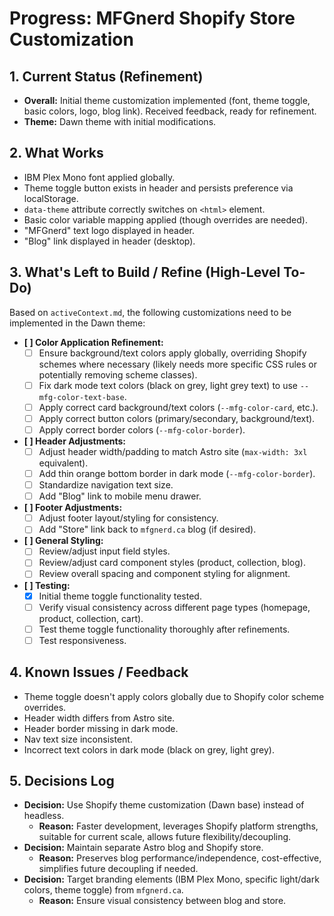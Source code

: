 # Progress: MFGnerd Shopify Store Customization

## 1. Current Status (Refinement)

*   **Overall:** Initial theme customization implemented (font, theme toggle, basic colors, logo, blog link). Received feedback, ready for refinement.
*   **Theme:** Dawn theme with initial modifications.

## 2. What Works

*   IBM Plex Mono font applied globally.
*   Theme toggle button exists in header and persists preference via localStorage.
*   `data-theme` attribute correctly switches on `<html>` element.
*   Basic color variable mapping applied (though overrides are needed).
*   "MFGnerd" text logo displayed in header.
*   "Blog" link displayed in header (desktop).

## 3. What's Left to Build / Refine (High-Level To-Do)

Based on `activeContext.md`, the following customizations need to be implemented in the Dawn theme:

*   **[ ] Color Application Refinement:**
    *   [ ] Ensure background/text colors apply globally, overriding Shopify schemes where necessary (likely needs more specific CSS rules or potentially removing scheme classes).
    *   [ ] Fix dark mode text colors (black on grey, light grey text) to use `--mfg-color-text-base`.
    *   [ ] Apply correct card background/text colors (`--mfg-color-card`, etc.).
    *   [ ] Apply correct button colors (primary/secondary, background/text).
    *   [ ] Apply correct border colors (`--mfg-color-border`).
*   **[ ] Header Adjustments:**
    *   [ ] Adjust header width/padding to match Astro site (`max-width: 3xl` equivalent).
    *   [ ] Add thin orange bottom border in dark mode (`--mfg-color-border`).
    *   [ ] Standardize navigation text size.
    *   [ ] Add "Blog" link to mobile menu drawer.
*   **[ ] Footer Adjustments:**
    *   [ ] Adjust footer layout/styling for consistency.
    *   [ ] Add "Store" link back to `mfgnerd.ca` blog (if desired).
*   **[ ] General Styling:**
    *   [ ] Review/adjust input field styles.
    *   [ ] Review/adjust card component styles (product, collection, blog).
    *   [ ] Review overall spacing and component styling for alignment.
*   **[ ] Testing:**
    *   [X] Initial theme toggle functionality tested.
    *   [ ] Verify visual consistency across different page types (homepage, product, collection, cart).
    *   [ ] Test theme toggle functionality thoroughly after refinements.
    *   [ ] Test responsiveness.

## 4. Known Issues / Feedback

*   Theme toggle doesn't apply colors globally due to Shopify color scheme overrides.
*   Header width differs from Astro site.
*   Header border missing in dark mode.
*   Nav text size inconsistent.
*   Incorrect text colors in dark mode (black on grey, light grey).

## 5. Decisions Log

*   **Decision:** Use Shopify theme customization (Dawn base) instead of headless.
    *   **Reason:** Faster development, leverages Shopify platform strengths, suitable for current scale, allows future flexibility/decoupling.
*   **Decision:** Maintain separate Astro blog and Shopify store.
    *   **Reason:** Preserves blog performance/independence, cost-effective, simplifies future decoupling if needed.
*   **Decision:** Target branding elements (IBM Plex Mono, specific light/dark colors, theme toggle) from `mfgnerd.ca`.
    *   **Reason:** Ensure visual consistency between blog and store.
